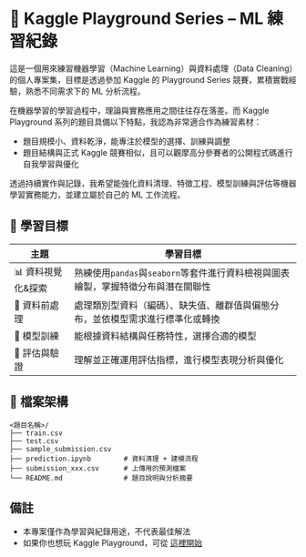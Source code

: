 # 🪿 Kaggle Playground Series – ML 練習紀錄
這是一個用來練習機器學習（Machine Learning）與資料處理（Data Cleaning）的個人專案集，目標是透過參加 Kaggle 的 Playground Series 競賽，累積實戰經驗，熟悉不同需求下的 ML 分析流程。

在機器學習的學習過程中，理論與實務應用之間往往存在落差。而 Kaggle Playground 系列的題目具備以下特點，我認為非常適合作為練習素材：
- 題目規模小、資料乾淨，能專注於模型的選擇、訓練與調整
- 題目結構與正式 Kaggle 競賽相似，且可以觀摩高分參賽者的公開程式碼進行自我學習與優化

透過持續實作與記錄，我希望能強化資料清理、特徵工程、模型訓練與評估等機器學習實務能力，並建立屬於自己的 ML 工作流程。

## 📖 學習目標

| 主題          | 學習目標                                                 |
| ----------- | ---------------------------------------------------- |
| 📊 資料視覺化&探索 | 熟練使用`pandas`與`seaborn`等套件進行資料檢視與圖表繪製，掌握特徵分布與潛在關聯性   |
| 🧼 資料前處理    | 處理類別型資料（編碼）、缺失值、離群值與偏態分布，並依模型需求進行標準化或轉換        |
| 🤖 模型訓練     | 能根據資料結構與任務特性，選擇合適的模型       |
| 🧪 評估與驗證     | 理解並正確運用評估指標，進行模型表現分析與優化 |

## 📁 檔案架構
```
<題目名稱>/
├── train.csv
├── test.csv
├── sample_submission.csv
├── prediction.ipynb        # 資料清理 + 建模流程
├── submission_xxx.csv      # 上傳用的預測檔案
└── README.md               # 題目說明與分析摘要
```

<!-- ## 🚀 未來規劃

* 每月至少完成一個 Playground 題目
* 建立共用的前處理與建模模板
* 探索自動化建模（AutoML / Optuna 調參）
* 加入模型解釋（SHAP, LIME）
* 若熟練後，挑戰正式 Kaggle 賽事 -->

## 備註
* 本專案僅作為學習與紀錄用途，不代表最佳解法
* 如果你也想玩 Kaggle Playground，可從 [這裡開始](https://www.kaggle.com/competitions?hostSegmentIdFilter=8)
